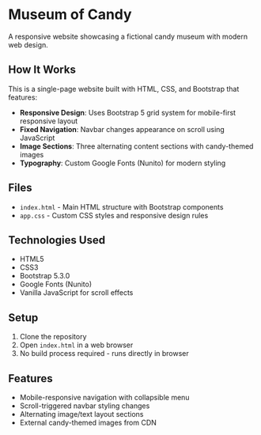 # Museum of Candy

A responsive website showcasing a fictional candy museum with modern web design.

## How It Works

This is a single-page website built with HTML, CSS, and Bootstrap that features:

- **Responsive Design**: Uses Bootstrap 5 grid system for mobile-first responsive layout
- **Fixed Navigation**: Navbar changes appearance on scroll using JavaScript
- **Image Sections**: Three alternating content sections with candy-themed images
- **Typography**: Custom Google Fonts (Nunito) for modern styling

## Files

- `index.html` - Main HTML structure with Bootstrap components
- `app.css` - Custom CSS styles and responsive design rules

## Technologies Used

- HTML5
- CSS3
- Bootstrap 5.3.0
- Google Fonts (Nunito)
- Vanilla JavaScript for scroll effects

## Setup

1. Clone the repository
2. Open `index.html` in a web browser
3. No build process required - runs directly in browser

## Features

- Mobile-responsive navigation with collapsible menu
- Scroll-triggered navbar styling changes
- Alternating image/text layout sections
- External candy-themed images from CDN